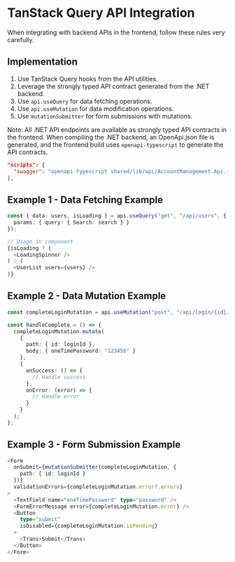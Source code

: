 # TanStack Query API Integration

When integrating with backend APIs in the frontend, follow these rules very carefully.

## Implementation

1. Use TanStack Query hooks from the API utilities.
2. Leverage the strongly typed API contract generated from the .NET backend.
3. Use `api.useQuery` for data fetching operations.
4. Use `api.useMutation` for data modification operations.
5. Use `mutationSubmitter` for form submissions with mutations.

Note: All .NET API endpoints are available as strongly typed API contracts in the frontend. When compiling the .NET backend, an OpenApi.json file is generated, and the frontend build uses `openapi-typescript` to generate the API contracts.

```json
"scripts": {
  "swagger": "openapi-typescript shared/lib/api/AccountManagement.Api.json -o shared/lib/api/api.generated.d.ts --properties-required-by-default -t --enum --alphabetize",
},
```

## Example 1 - Data Fetching Example

```typescript
const { data: users, isLoading } = api.useQuery("get", "/api/users", {
  params: { query: { Search: search } }
});

// Usage in component
{isLoading ? (
  <LoadingSpinner />
) : (
  <UserList users={users} />
)}
```

## Example 2 - Data Mutation Example

```typescript
const completeLoginMutation = api.useMutation("post", "/api/login/{id}/complete");

const handleComplete = () => {
  completeLoginMutation.mutate(
    { 
      path: { id: loginId },
      body: { oneTimePassword: "123456" }
    },
    {
      onSuccess: () => {
        // Handle success
      },
      onError: (error) => {
        // Handle error
      }
    }
  );
};
```

## Example 3 - Form Submission Example

```typescript
<Form
  onSubmit={mutationSubmitter(completeLoginMutation, { 
    path: { id: loginId } 
  })}
  validationErrors={completeLoginMutation.error?.errors}
>
  <TextField name="oneTimePassword" type="password" />
  <FormErrorMessage error={completeLoginMutation.error} />
  <Button 
    type="submit" 
    isDisabled={completeLoginMutation.isPending}
  >
    <Trans>Submit</Trans>
  </Button>
</Form>
```
